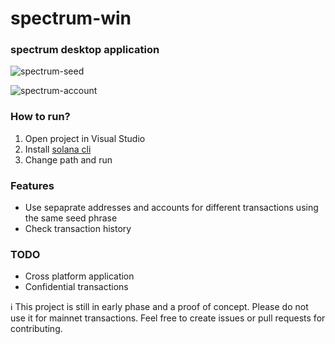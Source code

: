 # spectrum-win
 
### spectrum desktop application

![spectrum-seed](https://user-images.githubusercontent.com/94559964/162620030-2295f9c9-2bfb-4ebb-8fcc-0c8f33d3fc82.png)

![spectrum-account](https://user-images.githubusercontent.com/94559964/162620068-fb126160-7dab-49ef-87b8-c70cb75ebcb0.png)

### How to run?

1. Open project in Visual Studio
2. Install [solana cli](https://github.com/solana-labs/solana/releases/tag/v1.10.7)
3. Change path and run

### Features

- Use sepaprate addresses and accounts for different transactions using the same seed phrase
- Check transaction history

### TODO

- Cross platform application
- Confidential transactions

ℹ️ This project is still in early phase and a proof of concept. Please do not use it for mainnet transactions. Feel free to create issues or pull requests for contributing.

